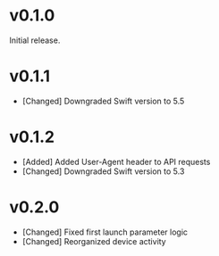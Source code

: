 # v0.1.0

Initial release.

# v0.1.1

- [Changed] Downgraded Swift version to 5.5

# v0.1.2

- [Added] Added User-Agent header to API requests
- [Changed] Downgraded Swift version to 5.3

# v0.2.0

- [Changed] Fixed first launch parameter logic
- [Changed] Reorganized device activity
